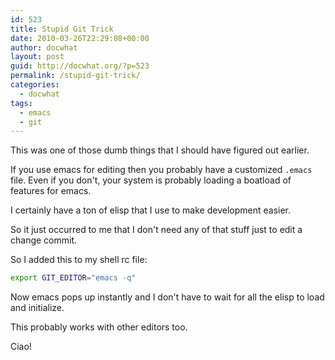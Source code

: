 ```yaml
---
id: 523
title: Stupid Git Trick
date: 2010-03-26T22:29:08+00:00
author: docwhat
layout: post
guid: http://docwhat.org/?p=523
permalink: /stupid-git-trick/
categories:
  - docwhat
tags:
  - emacs
  - git
---
```

This was one of those dumb things that I should have figured out earlier.

If you use emacs for editing then you probably have a customized `.emacs` file. Even if you don't, your system is probably loading a boatload of features for emacs.

I certainly have a ton of elisp that I use to make development easier.

So it just occurred to me that I don't need any of that stuff just to edit a change commit.

So I added this to my shell rc file:

``` bash
export GIT_EDITOR="emacs -q"
```

Now emacs pops up instantly and I don't have to wait for all the elisp to load and initialize.

This probably works with other editors too.

Ciao!
